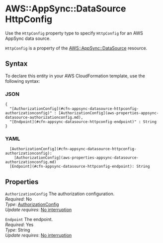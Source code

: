 # AWS::AppSync::DataSource HttpConfig<a name="aws-properties-appsync-datasource-httpconfig"></a>

Use the `HttpConfig` property type to specify `HttpConfig` for an AWS AppSync data source\.

 `HttpConfig` is a property of the [AWS::AppSync::DataSource](https://docs.aws.amazon.com/AWSCloudFormation/latest/UserGuide/aws-resource-appsync-datasource.html) resource\. 

## Syntax<a name="aws-properties-appsync-datasource-httpconfig-syntax"></a>

To declare this entity in your AWS CloudFormation template, use the following syntax:

### JSON<a name="aws-properties-appsync-datasource-httpconfig-syntax.json"></a>

```
{
  "[AuthorizationConfig](#cfn-appsync-datasource-httpconfig-authorizationconfig)" : [AuthorizationConfig](aws-properties-appsync-datasource-authorizationconfig.md),
  "[Endpoint](#cfn-appsync-datasource-httpconfig-endpoint)" : String
}
```

### YAML<a name="aws-properties-appsync-datasource-httpconfig-syntax.yaml"></a>

```
  [AuthorizationConfig](#cfn-appsync-datasource-httpconfig-authorizationconfig): 
    [AuthorizationConfig](aws-properties-appsync-datasource-authorizationconfig.md)
  [Endpoint](#cfn-appsync-datasource-httpconfig-endpoint): String
```

## Properties<a name="aws-properties-appsync-datasource-httpconfig-properties"></a>

`AuthorizationConfig`  <a name="cfn-appsync-datasource-httpconfig-authorizationconfig"></a>
The authorization configuration\.  
*Required*: No  
*Type*: [AuthorizationConfig](aws-properties-appsync-datasource-authorizationconfig.md)  
*Update requires*: [No interruption](https://docs.aws.amazon.com/AWSCloudFormation/latest/UserGuide/using-cfn-updating-stacks-update-behaviors.html#update-no-interrupt)

`Endpoint`  <a name="cfn-appsync-datasource-httpconfig-endpoint"></a>
The endpoint\.  
*Required*: Yes  
*Type*: String  
*Update requires*: [No interruption](https://docs.aws.amazon.com/AWSCloudFormation/latest/UserGuide/using-cfn-updating-stacks-update-behaviors.html#update-no-interrupt)